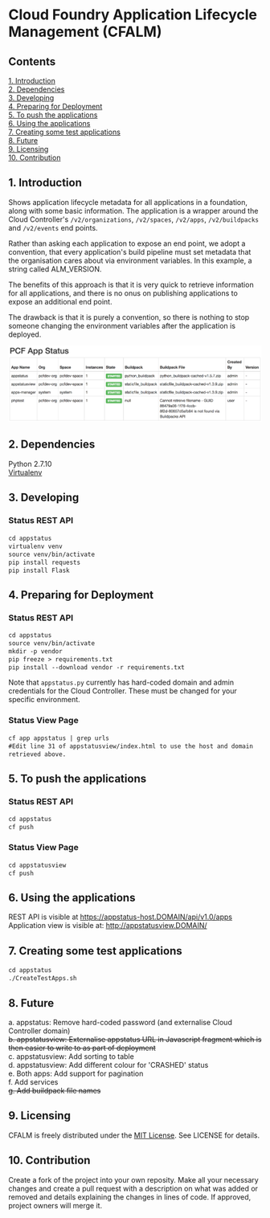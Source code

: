 # Cloud Foundry Application Lifecycle Management (CFALM)   
## Contents  
[1. Introduction](#1-introduction)   
[2. Dependencies](#2-dependencies)   
[3. Developing](#3-developing)  
[4. Preparing for Deployment](#4-preparing-for-deployment)  
[5. To push the applications](#5-to-push-the-applications)  
[6. Using the applications](#6-using-the-applications)  
[7. Creating some test applications](#7-creating-some-test-applications)   
[8. Future](#8-future)  
[9. Licensing](#9-licensing)  
[10. Contribution](#10-contribution)
  
## 1. Introduction 
Shows application lifecycle metadata for all applications in a foundation, along with some basic information. The application is a  wrapper around the Cloud Controller's `/v2/organizations`, `/v2/spaces`, `/v2/apps`, `/v2/buildpacks` and `/v2/events` end points.  
  
Rather than asking each application to expose an end point, we adopt a convention, that every application's build pipeline must set  metadata that the organisation cares about via environment variables. In this example, a string called ALM_VERSION.  
  
The benefits of this approach is that it is very quick to retrieve information for all applications, and there is no onus on publishing applications to expose an additional end point.  
  
The drawback is that it is purely a convention, so there is nothing to stop someone changing the environment variables after the application is deployed.  
  
![Screenshot](https://github.com/bendalby82/cfalm/blob/master/images/testview.png)

## 2. Dependencies  
Python 2.7.10  
[Virtualenv](http://docs.python-guide.org/en/latest/dev/virtualenvs/)    
  
## 3. Developing
### Status REST API
    
    cd appstatus  
    virtualenv venv  
    source venv/bin/activate  
    pip install requests  
    pip install Flask  
    
## 4. Preparing for Deployment  
### Status REST API  
    
    cd appstatus  
    source venv/bin/activate  
    mkdir -p vendor    
    pip freeze > requirements.txt    
    pip install --download vendor -r requirements.txt  
  
Note that `appstatus.py` currently has hard-coded domain and admin credentials for the Cloud Controller. These must be changed for your specific environment.  
  
### Status View Page  
    
    cf app appstatus | grep urls  
    #Edit line 31 of appstatusview/index.html to use the host and domain retrieved above.  
    
## 5. To push the applications  
### Status REST API
    
    cd appstatus
    cf push
    
### Status View Page  
    
    cd appstatusview
    cf push 
  
## 6. Using the applications  
REST API is visible at https://appstatus-host.DOMAIN/api/v1.0/apps  
Application view is visible at: http://appstatusview.DOMAIN/  
  
## 7. Creating some test applications
    
    cd appstatus
    ./CreateTestApps.sh

## 8. Future  
a. appstatus: Remove hard-coded password (and externalise Cloud Controller domain)   
~~b. appstatusview: Externalise appstatus URL in Javascript fragment which is then easier to write to as part of deployment~~    
c. appstatusview: Add sorting to table  
d. appstatusview: Add different colour for 'CRASHED' status   
e. Both apps: Add support for pagination  
f. Add services  
~~g. Add buildpack file names~~  
  
## 9. Licensing
CFALM is freely distributed under the [MIT License](https://opensource.org/licenses/MIT). See LICENSE for details.  

## 10. Contribution
Create a fork of the project into your own reposity. Make all your necessary changes and create a pull request with a description on what was added or removed and details explaining the changes in lines of code. If approved, project owners will merge it.  
